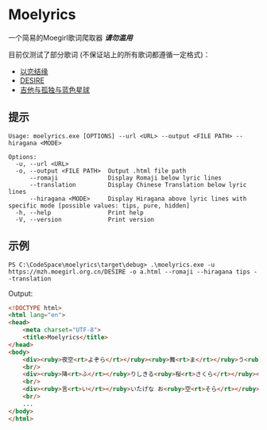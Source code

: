 # Moelyrics

一个简易的Moegirl歌词爬取器 ***请勿滥用***

目前仅测试了部分歌词 (不保证站上的所有歌词都遵循一定格式)：
- [以恋结缘](https://mzh.moegirl.org.cn/%E4%BB%A5%E6%81%8B%E7%BB%93%E7%BC%98)
- [DESIRE](https://mzh.moegirl.org.cn/DESIRE)
- [吉他与孤独与蓝色星球](https://mzh.moegirl.org.cn/%E5%90%89%E4%BB%96%E4%B8%8E%E5%AD%A4%E7%8B%AC%E4%B8%8E%E8%93%9D%E8%89%B2%E6%98%9F%E7%90%83)

## 提示

```shell
Usage: moelyrics.exe [OPTIONS] --url <URL> --output <FILE PATH> --hiragana <MODE>

Options:
  -u, --url <URL>
  -o, --output <FILE PATH>  Output .html file path
      --romaji              Display Romaji below lyric lines
      --translation         Display Chinese Translation below lyric lines
      --hiragana <MODE>     Display Hiragana above lyric lines with specific mode [possible values: tips, pure, hidden]
  -h, --help                Print help
  -V, --version             Print version
```

## 示例

```shell
PS C:\CodeSpace\moelyrics\target\debug> .\moelyrics.exe -u https://mzh.moegirl.org.cn/DESIRE -o a.html --romaji --hiragana tips --translation
```

Output:

```html
<!DOCTYPE html>
<html lang="en">
<head>
    <meta charset="UTF-8">
    <title>Moelyrics</title>
</head>
<body>
    <div><ruby>夜空<rt>よぞら</rt></ruby><ruby>舞<rt>ま</rt></ruby>う<ruby>粉<rt>こな</rt></ruby><ruby>雪<rt>ゆき</rt></ruby>のような<br/>yo zo ra ma u ko na yu ki no yo u na<br/>粉雪夜空中起舞</div>
    <br/>
    <div><ruby>降<rt>ふ</rt></ruby>りしきる<ruby>桜<rt>さくら</rt></ruby><ruby>吹雪<rt>ふぶき</rt></ruby>でも<br/>hu ri si ki ru sa ku ra hu bu ki de mo<br/>樱吹雪簌簌飘落</div>
    <br/>
    <div><ruby>言<rt>い</rt></ruby>いたげな お<ruby>空<rt>そら</rt></ruby>の<ruby>月<rt>つき</rt></ruby>でも<br/>i i ta ge na  o so ra no tu ki de mo<br/>欲言又止的明月啊</div>
    <br/>
    ...
</body>
</html>
```